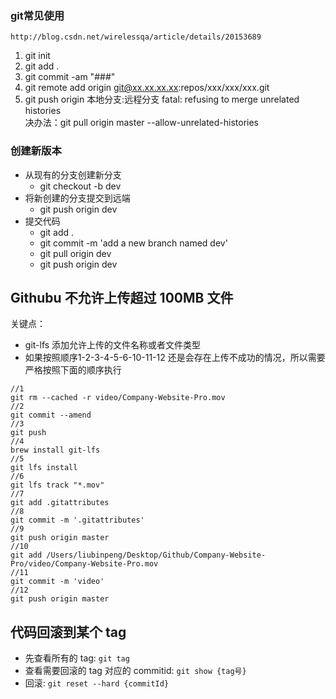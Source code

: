 ### git常见使用

```
http://blog.csdn.net/wirelessqa/article/details/20153689
```

1. git init
2. git add .
3. git commit -am "\#\#\#"      
4. git remote add origin git@xx.xx.xx.xx:repos/xxx/xxx/xxx.git
5. git push origin 本地分支:远程分支
  fatal: refusing to merge unrelated histories  
  决办法：git pull origin master --allow-unrelated-histories



### 创建新版本

* 从现有的分支创建新分支
  * git checkout -b dev
* 将新创建的分支提交到远端
  * git push origin dev
* 提交代码
  * git add . 
  * git commit -m 'add a new branch named dev'
  * git pull origin dev
  * git push origin dev



## Githubu 不允许上传超过 100MB 文件
关键点：
- git-lfs 添加允许上传的文件名称或者文件类型
- 如果按照顺序1-2-3-4-5-6-10-11-12 还是会存在上传不成功的情况，所以需要严格按照下面的顺序执行

```Shell
//1
git rm --cached -r video/Company-Website-Pro.mov
//2
git commit --amend
//3
git push
//4
brew install git-lfs
//5
git lfs install
//6
git lfs track "*.mov"
//7
git add .gitattributes
//8
git commit -m '.gitattributes'
//9
git push origin master
//10
git add /Users/liubinpeng/Desktop/Github/Company-Website-Pro/video/Company-Website-Pro.mov
//11
git commit -m 'video'
//12
git push origin master

```

## 代码回滚到某个 tag

- 先查看所有的 tag: `git tag`
- 查看需要回滚的 tag 对应的 commitid: `git show {tag号}`
- 回滚: `git reset --hard {commitId}`